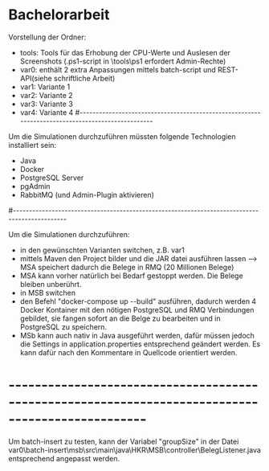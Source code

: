 # Bachelorarbeit

Vorstellung der Ordner:
- tools: Tools für das Erhobung der CPU-Werte und Auslesen der Screenshots (.ps1-script in \tools\ps1 erfordert Admin-Rechte)
- var0: enthält 2 extra Anpassungen mittels batch-script und REST-API(siehe schriftliche Arbeit)
- var1: Variante 1
- var2: Variante 2
- var3: Variante 3
- var4: Variante 4
#-------------------------------------------------------------------------------------------------

Um die Simulationen durchzuführen müssten folgende Technologien installiert sein:
- Java
- Docker
- PostgreSQL Server
- pgAdmin
- RabbitMQ (und Admin-Plugin aktivieren)

#----------------------------------------------------------------------------------------------

Um die Simulationen durchzuführen:
- in den gewünschten Varianten switchen, z.B. var1
- mittels Maven den Project bilder und die JAR datei ausführen lassen --> MSA speichert dadurch die Belege in RMQ (20 Millionen Belege)
- MSA kann vorher natürlich bei Bedarf gestoppt werden. Die Belege bleiben unberührt.
- in MSB switchen
- den Befehl "docker-compose up --build" ausführen, dadurch werden 4 Docker Kontainer mit den nötigen PostgreSQL und RMQ Verbindungen gebildet, sie fangen sofort an die Belge zu bearbeiten und in PostgreSQL zu speichern.
- MSb kann auch nativ in Java ausgeführt werden, dafür müssen jedoch die Settings in application.properties entsprechend geändert werden. Es kann dafür nach den Kommentare in Quellcode orientiert werden.

# -------------------------------------------------------------------------------------------------

Um batch-insert zu testen, kann der Variabel "groupSize" in der Datei var0\batch-insert\msb\src\main\java\HKR\MSB\controller\BelegListener.java entsprechend angepasst werden.







